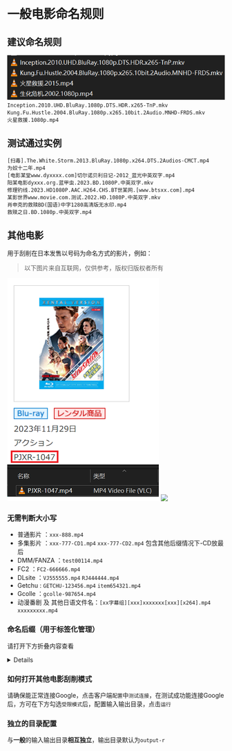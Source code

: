 # 一般电影命名规则

## 建议命名规则
![](/images/example3.png)
`Inception.2010.UHD.BluRay.1080p.DTS.HDR.x265-TnP.mkv`  
`Kung.Fu.Hustle.2004.BluRay.1080p.x265.10bit.2Audio.MNHD-FRDS.mkv`  
`火星救援.1080p.mp4`

## 测试通过实例
`[扫毒].The.White.Storm.2013.BluRay.1080p.x264.DTS.2Audios-CMCT.mp4`  
`为奴十二年.mp4`  
`[电影某堂www.dyxxxx.com]切尔诺贝利日记-2012_蓝光中英双字.mp4`  
`阳某电影dyxxx.org.蓝甲虫.2023.BD.1080P.中英双字.mkv`  
`修理钓线.2023.HD1080P.AAC.H264.CHS.BT世某网.[www.btsxx.com].mp4`  
`某影世界www.movie.com.测试.2022.HD.1080P.中英双字.mkv`  
`肖申克的救赎BD(国语)中字1280高清版无水印.mp4`  
`救赎之日.BD.1080p.中英双字.mp4`  

## 其他电影
用于刮削在日本发售以号码为命名方式的影片，例如：
> 以下图片来自互联网，仅供参考，版权归版权者所有

![](/images/example1.png)
![](/images/example2.png)

### 无需判断大小写
* 普通影片 ：`xxx-888.mp4`
* 多集影片 ：`xxx-777-CD1.mp4` `xxx-777-CD2.mp4` 包含其他后缀情况下-CD放最后
* DMM/FANZA ：`test00114.mp4`
* FC2 ：`FC2-666666.mp4`
* DLsite ：`VJ555555.mp4` `RJ444444.mp4`
* Getchu : `GETCHU-123456.mp4` `item654321.mp4`
* Gcolle ：`gcolle-987654.mp4`
* 动漫番剧 及 其他日语文件名：`[xx字幕组][xxx]xxxxxxx[xxx][x264].mp4` `xxxxxxxxx.mp4`
### 命名后缀（用于标签化管理）

请打开下方折叠内容查看

<details>

* 流出：`xxx-555-leak.mp4`
* AI去马赛克：`xxx-444-hack.mp4`
* 4K: `xxx-333-4k.mp4`
* 包含字幕：`xxx-222ch.mp4` `xxx-222-C.mp4`
* 字幕和4K：`xxx-111-c-4k.mp4`
* AI去马赛克和包含字幕：`xxx-999-UC.mp4`

</details>

### 如何打开其他电影刮削模式
请确保能正常连接Google，点击客户端`配置`中`测试连接`，在测试成功能连接Google后，方可在下方勾选`受限模式`后，配置输入输出目录，点击`运行`

### 独立的目录配置
与**一般**的输入输出目录**相互独立**，输出目录默认为`output-r`
